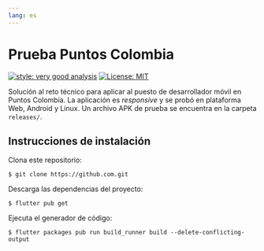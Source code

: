 ```yaml
---
lang: es
---
```


# Prueba Puntos Colombia

[![style: very good analysis](https://img.shields.io/badge/style-very_good_analysis-B22C89.svg)](https://pub.dev/packages/very_good_analysis)
[![License: MIT](https://img.shields.io/badge/License-MIT-yellow.svg)](https://opensource.org/licenses/MIT)


Solución al reto técnico para aplicar al puesto de desarrollador móvil en Puntos Colombia. La aplicación es *responsive* y se probó en plataforma Web, Android y Linux. Un archivo APK de prueba se encuentra en la carpeta `releases/`.


## Instrucciones de instalación

Clona este repositorio:

```
$ git clone https://github.com.git
```

Descarga las dependencias del proyecto:

```
$ flutter pub get
```

Ejecuta el generador de código:

```
$ flutter packages pub run build_runner build --delete-conflicting-output
```


